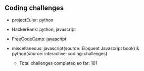 ## Coding challenges
* projectEuler: python
* HackerRank: python, javascript
* FreeCodeCamp: javascript
* miscellaneous: javascript(source: Eloquent Javascript book) & python(source: interactive-coding-challenges)

  * Total challenges completed so far: 101
